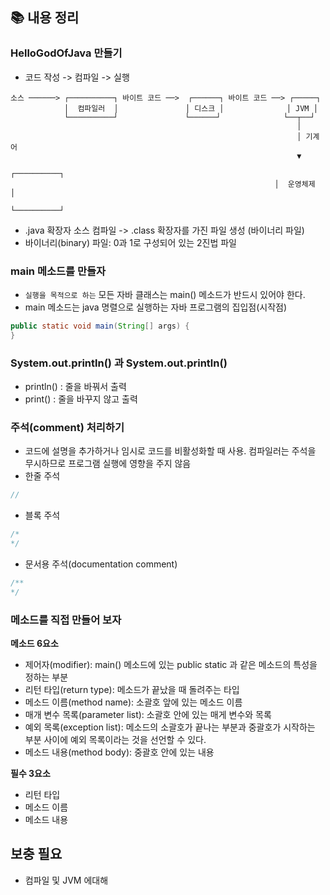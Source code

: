 ## 📚 내용 정리
### HelloGodOfJava 만들기 
- 코드 작성 -> 컴파일 -> 실행

```
소스 ──────> ┌──────────┐ 바이트 코드 ──>  ┌──────┐ 바이트 코드 ──> ┌─────┐
            │  컴파일러  │               │ 디스크 │              │ JVM │
            └──────────┘               └──────┘              └──┬──┘
		                                                        │
	                                                            │ 기계어
                                                                ▼
														   ┌──────────┐
														   │  운영체제  │
														   └──────────┘

```

- .java 확장자 소스 컴파일 -> .class 확장자를 가진 파일 생성 (바이너리 파일)
- 바이너리(binary) 파일: 0과 1로 구성되어 있는 2진법 파일


### main 메소드를 만들자
- `실행을 목적으로 하는` 모든 자바 클래스는 main() 메소드가 반드시 있어야 한다.
- main 메소드는 java 명렬으로 실행하는 자바 프로그램의 집입점(시작점)
```java
public static void main(String[] args) { 
}
```


### System.out.println() 과 System.out.println()
- println() : 줄을 바꿔서 출력
- print() : 줄을 바꾸지 않고 출력


### 주석(comment) 처리하기
- 코드에 설명을 추가하거나 임시로 코드를 비활성화할 때 사용. 컴파일러는 주석을 무시하므로 프로그램 실행에 영향을 주지 않음
- 한줄 주석
```java
//
```
- 블록 주석
```java
/*
*/
```
- 문서용 주석(documentation comment)
```java
/**
*/
```


### 메소드를 직접 만들어 보자

**메소드 6요소**
- 제어자(modifier): main() 메소드에 있는 public static 과 같은 메소드의 특성을 정하는 부분
- 리턴 타입(return type): 메소드가 끝났을 때 돌려주는 타입
- 메소드 이름(method name): 소괄호 앞에 있는 메소드 이름
- 매개 변수 목록(parameter list): 소괄호 안에 있는 매게 변수와 목록
- 예외 목록(exception list): 메소드의 소괄호가 끝나는 부분과 중괄호가 시작하는 부분 사이에 예외 목록이라는 것을 선언할 수 있다.
- 메소드 내용(method body): 중괄호 안에 있는 내용

**필수 3요소**
- 리턴 타입
- 메소드 이름
- 메소드 내용

## 보충 필요
- 컴파일 및 JVM 에대해
